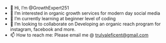 - 👋 Hi, I’m @GrowthExpert251
- 👀 I’m interested in organic growth services for modern day social media  
- 🌱 I’m currently learning at beginner level of coding
- 💞️ I’m looking to collaborate on Developing an organic reach program for instagram, facebook and more.
- 📫 How to reach me: Please email me @ trulyaleficent@gmail.com

<!---
GrowthExpert251/GrowthExpert251 is a ✨ special ✨ repository because its `README.md` (this file) appears on your GitHub profile.
You can click the Preview link to take a look at your changes.
--->
